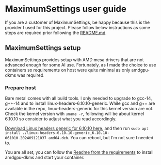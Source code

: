 # MaximumSettings user guide

If you are a customer of MaximumSettings, be happy because this is the provider I used for this project.
Please follow below instructions as some steps are required prior following the [README.md](README.md).

## MaximumSettings setup

MaximumSettings provides setup with AMD mesa drivers that are not advanced enough for some AI use. Fortunately, as I made the choice to use containers so requirements on host were quite minimal as only amdgpu-dkms was required.

### Prepare host

Bare metal comes with all build tools. I only needed to upgrade to gcc-14, g++-14 and to install linux-headers-6.10.10-generic. While gcc and g++ are available in the repo, linux-headers-generic for this kernel version are not.
Check the kernel version with `uname -r`, following will be about kernel 6.10.10 so consider to adjust what you read accordingly.

[Download Linux headers generic for 6.10.10 here](https://mirrors.portworx.com/mirrors/https/kernel.ubuntu.com/mainline/v6.10.10/amd64/linux-headers-6.10.10-061010-generic_6.10.10-061010.202409121037_amd64.deb), and then run `sudo apt install ./linux-headers-6.10.10-generic_6.10.10-061010.202409121037_amd64.deb`. You can reboot, but I'm not sure I needed to.

You are all set, you can follow the [Readme from the requirements](#requirements) to install amdgpu-dkms and start your container.
